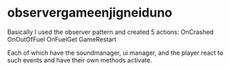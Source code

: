 # observergameenjigneiduno

Basically I used the observer pattern and created 5 actions:
OnCrashed
OnOutOfFuel
OnFuelGet
GameRestart

Each of which have the soundmanager, ui manager, and the player react to such events and have their own methods activate.
